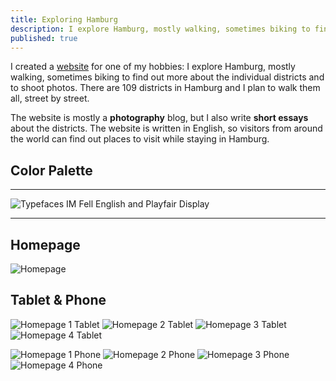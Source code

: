 ```yaml
---
title: Exploring Hamburg
description: I explore Hamburg, mostly walking, sometimes biking to find out more about the individual districts and to shoot photos.
published: true
---
```


<Row variant="bigLeft" marginBottom>

I created a [website](https://hamburg.stefanimhoff.de/) for one of my hobbies: I explore Hamburg, mostly walking, sometimes biking to find out more about the individual districts and to shoot photos. There are 109 districts in Hamburg and I plan to walk them all, street by street.

The website is mostly a **photography** blog, but I also write **short essays** about the districts. The website is written in English, so visitors from around the world can find out places to visit while staying in Hamburg.

</Row>

<Row variant="fullsize" marginBottom>

## Color Palette

</Row>

<Row variant="variable" minWidth="12rem" repeat="auto-fill" marginBottom>

<ColorSwatch color="#000000" />
<ColorSwatch color="#1E2433" />
<ColorSwatch color="#253358" />
<ColorSwatch color="#42413F" />
<ColorSwatch color="#C19755" />
<ColorSwatch color="#FFFFFF" />

</Row>

---

<Row variant="variable" horizontal="center" maxWidth="50vw" marginBottom>

![Typefaces IM Fell English and Playfair Display](./images/hamburg-blog-typefaces.svg)

</Row>

---

<Row variant="center" marginBottom>

## Homepage

</Row>

<Row variant="center" marginBottom>

![Homepage](./images/hamburg-blog-homepage.jpg)

</Row>

<Row variant="center" marginBottom>

## Tablet & Phone

</Row>

<Row variant="variable" marginBottom>

![Homepage 1 Tablet](./images/hamburg-blog-mobile-tablet-1.jpg)
![Homepage 2 Tablet](./images/hamburg-blog-mobile-tablet-2.jpg)
![Homepage 3 Tablet](./images/hamburg-blog-mobile-tablet-3.jpg)
![Homepage 4 Tablet](./images/hamburg-blog-mobile-tablet-4.jpg)

</Row>

<Row variant="variable">

![Homepage 1 Phone](./images/hamburg-blog-mobile-phone-1.jpg)
![Homepage 2 Phone](./images/hamburg-blog-mobile-phone-2.jpg)
![Homepage 3 Phone](./images/hamburg-blog-mobile-phone-3.jpg)
![Homepage 4 Phone](./images/hamburg-blog-mobile-phone-4.jpg)

</Row>
